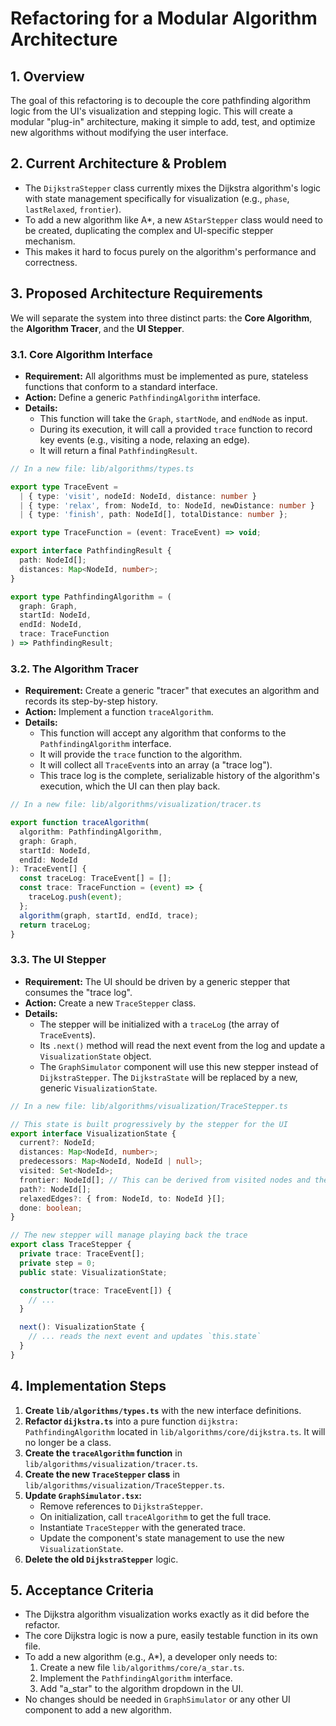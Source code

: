 # Refactoring for a Modular Algorithm Architecture

## 1. Overview

The goal of this refactoring is to decouple the core pathfinding algorithm logic from the UI's visualization and stepping logic. This will create a modular "plug-in" architecture, making it simple to add, test, and optimize new algorithms without modifying the user interface.

## 2. Current Architecture & Problem

- The `DijkstraStepper` class currently mixes the Dijkstra algorithm's logic with state management specifically for visualization (e.g., `phase`, `lastRelaxed`, `frontier`).
- To add a new algorithm like A*, a new `AStarStepper` class would need to be created, duplicating the complex and UI-specific stepper mechanism.
- This makes it hard to focus purely on the algorithm's performance and correctness.

## 3. Proposed Architecture Requirements

We will separate the system into three distinct parts: the **Core Algorithm**, the **Algorithm Tracer**, and the **UI Stepper**.

### 3.1. Core Algorithm Interface

- **Requirement:** All algorithms must be implemented as pure, stateless functions that conform to a standard interface.
- **Action:** Define a generic `PathfindingAlgorithm` interface.
- **Details:**
  - This function will take the `Graph`, `startNode`, and `endNode` as input.
  - During its execution, it will call a provided `trace` function to record key events (e.g., visiting a node, relaxing an edge).
  - It will return a final `PathfindingResult`.

```typescript
// In a new file: lib/algorithms/types.ts

export type TraceEvent =
  | { type: 'visit', nodeId: NodeId, distance: number }
  | { type: 'relax', from: NodeId, to: NodeId, newDistance: number }
  | { type: 'finish', path: NodeId[], totalDistance: number };

export type TraceFunction = (event: TraceEvent) => void;

export interface PathfindingResult {
  path: NodeId[];
  distances: Map<NodeId, number>;
}

export type PathfindingAlgorithm = (
  graph: Graph,
  startId: NodeId,
  endId: NodeId,
  trace: TraceFunction
) => PathfindingResult;
```

### 3.2. The Algorithm Tracer

- **Requirement:** Create a generic "tracer" that executes an algorithm and records its step-by-step history.
- **Action:** Implement a function `traceAlgorithm`.
- **Details:**
  - This function will accept any algorithm that conforms to the `PathfindingAlgorithm` interface.
  - It will provide the `trace` function to the algorithm.
  - It will collect all `TraceEvent`s into an array (a "trace log").
  - This trace log is the complete, serializable history of the algorithm's execution, which the UI can then play back.

```typescript
// In a new file: lib/algorithms/visualization/tracer.ts

export function traceAlgorithm(
  algorithm: PathfindingAlgorithm,
  graph: Graph,
  startId: NodeId,
  endId: NodeId
): TraceEvent[] {
  const traceLog: TraceEvent[] = [];
  const trace: TraceFunction = (event) => {
    traceLog.push(event);
  };
  algorithm(graph, startId, endId, trace);
  return traceLog;
}
```

### 3.3. The UI Stepper

- **Requirement:** The UI should be driven by a generic stepper that consumes the "trace log".
- **Action:** Create a new `TraceStepper` class.
- **Details:**
  - The stepper will be initialized with a `traceLog` (the array of `TraceEvent`s).
  - Its `.next()` method will read the next event from the log and update a `VisualizationState` object.
  - The `GraphSimulator` component will use this new stepper instead of `DijkstraStepper`. The `DijkstraState` will be replaced by a new, generic `VisualizationState`.

```typescript
// In a new file: lib/algorithms/visualization/TraceStepper.ts

// This state is built progressively by the stepper for the UI
export interface VisualizationState {
  current?: NodeId;
  distances: Map<NodeId, number>;
  predecessors: Map<NodeId, NodeId | null>;
  visited: Set<NodeId>;
  frontier: NodeId[]; // This can be derived from visited nodes and their neighbors
  path?: NodeId[];
  relaxedEdges?: { from: NodeId, to: NodeId }[];
  done: boolean;
}

// The new stepper will manage playing back the trace
export class TraceStepper {
  private trace: TraceEvent[];
  private step = 0;
  public state: VisualizationState;

  constructor(trace: TraceEvent[]) {
    // ...
  }

  next(): VisualizationState {
    // ... reads the next event and updates `this.state`
  }
}
```

## 4. Implementation Steps

1.  **Create `lib/algorithms/types.ts`** with the new interface definitions.
2.  **Refactor `dijkstra.ts`** into a pure function `dijkstra: PathfindingAlgorithm` located in `lib/algorithms/core/dijkstra.ts`. It will no longer be a class.
3.  **Create the `traceAlgorithm` function** in `lib/algorithms/visualization/tracer.ts`.
4.  **Create the new `TraceStepper` class** in `lib/algorithms/visualization/TraceStepper.ts`.
5.  **Update `GraphSimulator.tsx`:**
    -   Remove references to `DijkstraStepper`.
    -   On initialization, call `traceAlgorithm` to get the full trace.
    -   Instantiate `TraceStepper` with the generated trace.
    -   Update the component's state management to use the new `VisualizationState`.
6.  **Delete the old `DijkstraStepper`** logic.

## 5. Acceptance Criteria

- The Dijkstra algorithm visualization works exactly as it did before the refactor.
- The core Dijkstra logic is now a pure, easily testable function in its own file.
- To add a new algorithm (e.g., A*), a developer only needs to:
  1.  Create a new file `lib/algorithms/core/a_star.ts`.
  2.  Implement the `PathfindingAlgorithm` interface.
  3.  Add "a_star" to the algorithm dropdown in the UI.
- No changes should be needed in `GraphSimulator` or any other UI component to add a new algorithm.
